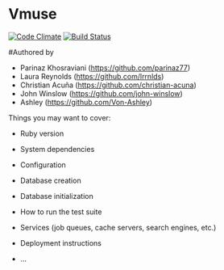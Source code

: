 
# Vmuse
[![Code Climate](https://codeclimate.com/github/christian-acuna/vr-museum-api/badges/gpa.svg)](https://codeclimate.com/github/christian-acuna/vr-museum-api)
[![Build Status](https://travis-ci.org/christian-acuna/vr-museum-api.svg?branch=development)](https://travis-ci.org/christian-acuna/vr-museum-api)

#Authored by

* Parinaz Khosraviani (https://github.com/parinaz77)
* Laura Reynolds (https://github.com/lrrnlds)
* Christian Acuña (https://github.com/christian-acuna)
* John Winslow (https://github.com/john-winslow)
* Ashley (https://github.com/Von-Ashley)

Things you may want to cover:

* Ruby version

* System dependencies

* Configuration

* Database creation

* Database initialization

* How to run the test suite

* Services (job queues, cache servers, search engines, etc.)

* Deployment instructions

* ...
